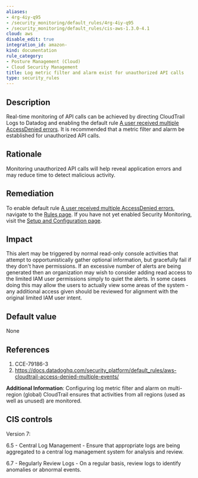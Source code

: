 ```yaml
---
aliases:
- 4rg-4iy-q95
- /security_monitoring/default_rules/4rg-4iy-q95
- /security_monitoring/default_rules/cis-aws-1.3.0-4.1
cloud: aws
disable_edit: true
integration_id: amazon-
kind: documentation
rule_category:
- Posture Management (Cloud)
- Cloud Security Management
title: Log metric filter and alarm exist for unauthorized API calls
type: security_rules
---
```


## Description

Real-time monitoring of API calls can be achieved by directing CloudTrail Logs to Datadog and enabling the default rule [A user received multiple AccessDenied errors][1]. It is recommended that a metric filter and alarm be established for unauthorized API calls.

## Rationale

Monitoring unauthorized API calls will help reveal application errors and may reduce time to detect malicious activity.

## Remediation

To enable default rule [A user received multiple AccessDenied errors][1], navigate to the [Rules page][2]. If you have not yet enabled Security Monitoring, visit the [Setup and Configuration page][3].

## Impact

This alert may be triggered by normal read-only console activities that attempt to opportunistically gather optional information, but gracefully fail if they don't have permissions. If an excessive number of alerts are being generated then an organization may wish to consider adding read access to the limited IAM user permissions simply to quiet the alerts. In some cases doing this may allow the users to actually view some areas of the system - any additional access given should be reviewed for alignment with the original limited IAM user intent.

## Default value

None

## References

1. CCE-79186-3
2. https://docs.datadoghq.com/security_platform/default_rules/aws-cloudtrail-access-denied-multiple-events/

**Additional Information**: Configuring log metric filter and alarm on multi-region (global) CloudTrail ensures that activities from all regions (used as well as unused) are monitored.

## CIS controls

Version 7:

6.5 - Central Log Management - Ensure that appropriate logs are being aggregated to a central log management system for analysis and review.

6.7 - Regularly Review Logs - On a regular basis, review logs to identify anomalies or abnormal events.

[1]: https://docs.datadoghq.com/security_platform/default_rules/aws-cloudtrail-access-denied-multiple-events/
[2]: https://app.datadoghq.com/security/configuration/rules?query=una%20ruleId%3Abxz-x3r-zqw&sort=rule
[3]: https://app.datadoghq.com/security/configuration?detect-threats=apache&secure-cloud-environment=amazon-web-services&secure-hosts-and-containers=kubernetes&selected-products=security_monitoring

